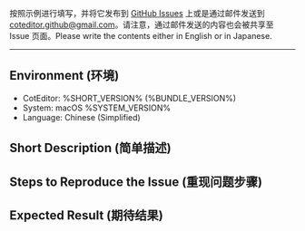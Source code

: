 
按照示例进行填写，并将它发布到 [GitHub Issues](https://github.com/coteditor/CotEditor/issues) 上或是通过邮件发送到 <coteditor.github@gmail.com>。请注意，通过邮件发送的内容也会被共享至 Issue 页面。Please write the contents either in English or in Japanese.

-----------------------------------------------

## Environment (环境)

- CotEditor: %SHORT_VERSION% (%BUNDLE_VERSION%)
- System: macOS %SYSTEM_VERSION%
- Language: Chinese (Simplified)


## Short Description (简单描述)

<!-- 请在这里输入 -->


## Steps to Reproduce the Issue (重现问题步骤)

<!-- 请在这里输入 -->


## Expected Result (期待结果)

<!-- 请在这里输入 -->

